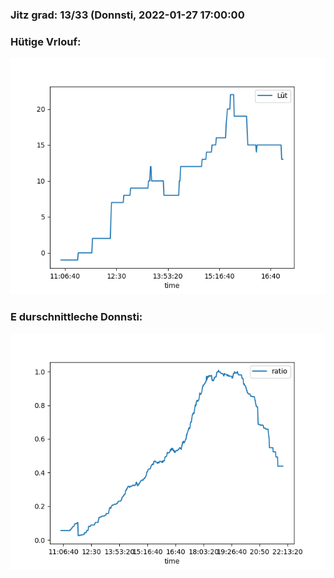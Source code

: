 ### Jitz grad: 13/33 (Donnsti, 2022-01-27 17:00:00

### Hütige Vrlouf:
![Graph](Today.png)

### E durschnittleche Donnsti:
![Graph](Donnsti.png)